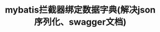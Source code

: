 ---
layout: post
title:  mybatis拦截器绑定数据字典(解决json序列化、swagger文档)
categories: [ci, operation]
last_modified_at: 2022-04-15
---